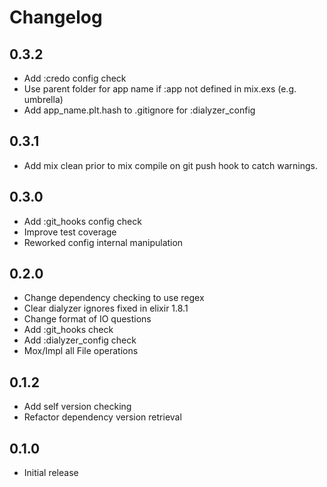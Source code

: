 # Changelog

## 0.3.2

* Add :credo config check
* Use parent folder for app name if :app not defined in mix.exs (e.g. umbrella)
* Add app_name.plt.hash to .gitignore for :dialyzer_config

## 0.3.1

* Add mix clean prior to mix compile on git push hook to catch warnings.

## 0.3.0

* Add :git_hooks config check
* Improve test coverage
* Reworked config internal manipulation

## 0.2.0

* Change dependency checking to use regex
* Clear dialyzer ignores fixed in elixir 1.8.1
* Change format of IO questions
* Add :git_hooks check
* Add :dialyzer_config check
* Mox/Impl all File operations

## 0.1.2

* Add self version checking
* Refactor dependency version retrieval

## 0.1.0

* Initial release